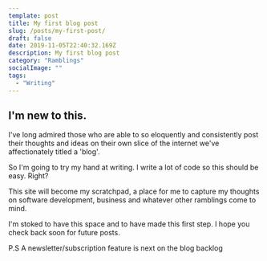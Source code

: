 ```yaml
---
template: post
title: My first blog post
slug: /posts/my-first-post/
draft: false
date: 2019-11-05T22:40:32.169Z
description: My first blog post
category: "Ramblings"
socialImage: ""
tags:
  - "Writing"
---
```


## I'm new to this. 

I've long admired those who are able to so eloquently and consistently post their thoughts and ideas on their own slice of the internet we've affectionately titled a 'blog'. 

So I'm going to try my hand at writing. I write a lot of code so this should be easy. Right?

This site will become my scratchpad, a place for me to capture my thoughts on software development, business and whatever other ramblings come to mind. 

I'm stoked to have this space and to have made this first step. I hope you check back soon for future posts.

P.S A newsletter/subscription feature is next on the blog backlog
